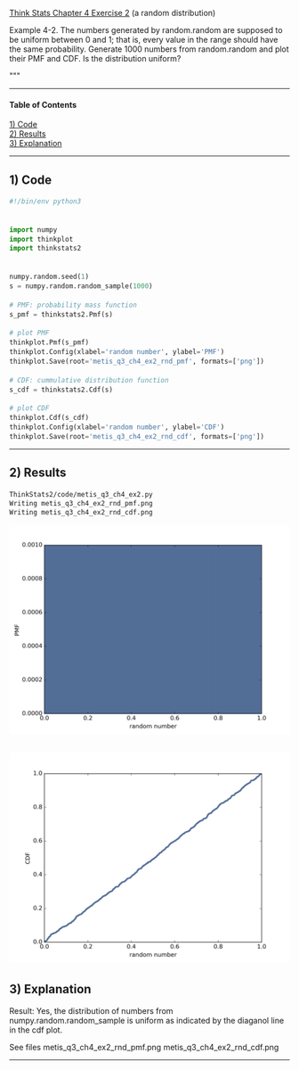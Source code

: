 [Think Stats Chapter 4 Exercise 2](http://greenteapress.com/thinkstats2/html/thinkstats2005.html#toc41) (a random distribution)

Example 4-2.
The numbers generated by random.random are supposed to be uniform between
0 and 1; that is, every value in the range should have the same
probability.  Generate 1000 numbers from random.random and plot their PMF
and CDF. Is the distribution uniform?


"""

---

#### Table of Contents
[1) Code](#section-a)  
[2) Results](#section-b)  
[3) Explanation](#section-c)

---

## <a name="section-a">1) Code</a>
```python
#!/bin/env python3


import numpy
import thinkplot
import thinkstats2


numpy.random.seed(1)
s = numpy.random.random_sample(1000)

# PMF: probability mass function
s_pmf = thinkstats2.Pmf(s)

# plot PMF
thinkplot.Pmf(s_pmf)
thinkplot.Config(xlabel='random number', ylabel='PMF')
thinkplot.Save(root='metis_q3_ch4_ex2_rnd_pmf', formats=['png'])

# CDF: cummulative distribution function
s_cdf = thinkstats2.Cdf(s)

# plot CDF
thinkplot.Cdf(s_cdf)
thinkplot.Config(xlabel='random number', ylabel='CDF')
thinkplot.Save(root='metis_q3_ch4_ex2_rnd_cdf', formats=['png'])
```
---

## <a name="section-b">2) Results</a>
```console
ThinkStats2/code/metis_q3_ch4_ex2.py 
Writing metis_q3_ch4_ex2_rnd_pmf.png
Writing metis_q3_ch4_ex2_rnd_cdf.png

```

![PMF plot](https://github.com/chris-r-harwell/dsp/blob/master/statistics/metis_q3_ch4_ex2_rnd_pmf.png)

![CDF plot](https://github.com/chris-r-harwell/dsp/blob/master/statistics/metis_q3_ch4_ex2_rnd_cdf.png)
---

## <a name="section-c">3) Explanation</a>


Result: Yes, the distribution of numbers from numpy.random.random_sample is uniform as indicated by the diaganol line in the cdf plot.

See files metis_q3_ch4_ex2_rnd_pmf.png metis_q3_ch4_ex2_rnd_cdf.png

---
